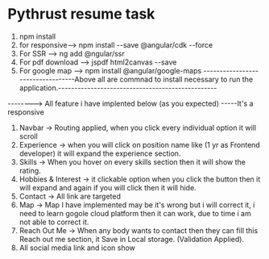 # Pythrust resume task
1) npm install
2) for responsive--> npm install --save @angular/cdk --force 
3)  For SSR --> ng add @ngular/ssr
4)  For pdf download --> jspdf html2canvas --save
5)  For google map --> npm install @angular/google-maps
----------------------------------Above  all are commnad to install necessary to run the application.-------------------------------------------------

--------> All feature i have implented below (as you expected)    -----It's a responsive 
1) Navbar ->  Routing applied, when you click every individual option it will scroll
2) Experience -> when you will click on position name like (1 yr as Frontend developer) it will expand the experience section.
3) Skills -> When you hover on every skills section then it will show the rating.
4) Hobbies & Interest -> it clickable option when you click the button then it will expand and again if you will click then it will hide.
5) Contact -> All link are targeted
6) Map -> Map I have implemented may be it's wrong but i will correct it, i need to learn gogole cloud platform then it can work, due to time i am not able to correct it.
7) Reach Out Me -> When any body wants to contact then they can fill this Reach out me section, it Save in Local storage. (Validation Applied).
8) All social media link and icon show

   
